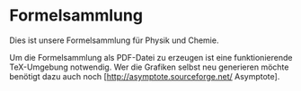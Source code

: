 Formelsammlung
==============

Dies ist unsere Formelsammlung für Physik und Chemie.

Um die Formelsammlung als PDF-Datei zu erzeugen ist eine funktionierende TeX-Umgebung notwendig. Wer die Grafiken selbst neu generieren möchte benötigt dazu auch noch [http://asymptote.sourceforge.net/ Asymptote].
